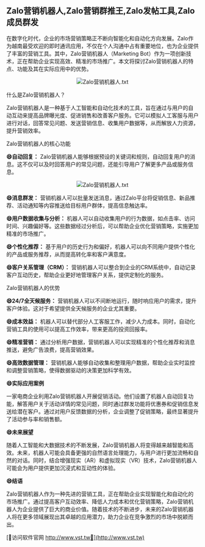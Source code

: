## **Zalo营销机器人,Zalo营销群推王,Zalo发帖工具,Zalo成员群发**

在数字化时代，企业的市场营销策略正不断向智能化和自动化方向发展。Zalo作为越南最受欢迎的即时通讯应用，不仅在个人沟通中占有重要地位，也为企业提供了丰富的营销工具。其中，Zalo营销机器人（Marketing Bot）作为一项创新技术，正在帮助企业实现高效、精准的市场推广。本文将探讨Zalo营销机器人的特点、功能及其在实际应用中的优势。

 <center><img src="https://vst.tw/MP4/tuiguang/png/3.png" alt="Zalo营销机器人.txt"></center>

什么是Zalo营销机器人？

Zalo营销机器人是一种基于人工智能和自动化技术的工具，旨在通过与用户的自动互动来提高品牌曝光度、促进销售和改善客户服务。它可以模拟人工客服与用户进行对话，回答常见问题、发送营销信息、收集用户数据等，从而解放人力资源，提升营销效率。

Zalo营销机器人的核心功能

**😄自动回复：**
Zalo营销机器人能够根据预设的关键词和规则，自动回复用户的消息。这不仅可以及时回答用户的常见问题，还能引导用户了解更多产品或服务信息。

 <center><img src="https://vst.tw/MP4/tuiguang/png/7.png" alt="Zalo营销机器人.txt"></center>

**😄消息群发：**
营销机器人可以批量发送消息，通过Zalo平台将促销信息、新品推荐、活动通知等内容推送给目标用户群体，提高信息触达率。

**😄用户数据收集与分析：**
机器人可以自动收集用户的行为数据，如点击率、访问时间、兴趣偏好等。这些数据经过分析后，可以帮助企业优化营销策略，实施更加精准的市场推广。

**😄个性化推荐：**
基于用户的历史行为和偏好，机器人可以向不同用户提供个性化的产品或服务推荐，从而提高转化率和客户满意度。

**😄客户关系管理（CRM）：**
营销机器人可以整合到企业的CRM系统中，自动记录客户互动历史，帮助企业更好地管理客户关系，提供定制化的服务。

Zalo营销机器人的优势

**😄24/7全天候服务：**
营销机器人可以不间断地运行，随时响应用户的需求，提升客户体验。这对于希望提供全天候服务的企业尤其重要。

**😄成本效益：**
机器人可以替代部分人工客服工作，减少人力成本。同时，自动化营销工具的使用可以提高工作效率，带来更高的投资回报率。

**😄精准营销：**
通过分析用户数据，营销机器人可以实现精准的个性化推荐和消息推送，避免广告浪费，提高营销效果。

**😄高效数据管理：**
营销机器人能够自动收集和整理用户数据，帮助企业实时监控和调整营销策略，使得数据驱动的决策更加科学有效。

**😄实际应用案例**

一家电商企业利用Zalo营销机器人开展促销活动。他们设置了机器人自动回复功能，解答用户关于活动详情的常见问题，同时通过群发功能将优惠券和促销信息发送给潜在客户。通过对用户反馈数据的分析，企业调整了促销策略，最终显著提升了活动参与率和销售额。

**😄未来展望**

随着人工智能和大数据技术的不断发展，Zalo营销机器人将变得越来越智能和高效。未来，机器人可能会具备更强的自然语言处理能力，与用户进行更加流畅和自然的对话。同时，结合增强现实（AR）和虚拟现实（VR）技术，Zalo营销机器人可能会为用户提供更加沉浸式和互动性的体验。

**😄结语**

Zalo营销机器人作为一种先进的营销工具，正在帮助企业实现智能化和自动化的市场推广。通过提高客户互动效率、降低人力成本和优化营销策略，Zalo营销机器人为企业提供了巨大的商业价值。随着技术的不断进步，未来的Zalo营销机器人将在更多领域展现出其卓越的应用潜力，助力企业在竞争激烈的市场中脱颖而出。


[👻访问软件官网 http://www.vst.tw👻](http://www.vst.tw)
